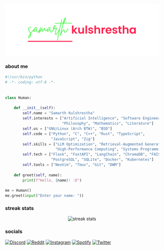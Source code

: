 ![samarth kulshrestha](./header.png)

### about me

```python
#!/usr/bin/python
# -*- coding: utf-8 -*-


class Human:

    def __init__(self):
        self.name = "Samarth Kulshrestha"
        self.interests = ["Artificial Intelligence", "Software Engineering",
                          "Philosophy", "Mathematics", "Literature"]
        self.os = ["GNU/Linux (Arch BTW)", "BSD"]
        self.code = ["Python", "C", "C++", "Rust", "TypeScript",
                     "JavaScript", "Zig"]
        self.skills = ["LLM Optimization", "Retrieval-Augmented Generation (RAG)",
                       "High-Performance Computing", "Systems Programming"]
        self.tech = ["Flask", "FastAPI", "LangChain", "ChromaDB", "FAISS",
                     "PostgreSQL", "SQLite", "Docker", "Kubernetes"]
        self.tools = ["NeoVim", "Tmux", "Git", "DWM"]

    def greet(self, name):
        print(f"Hello, {name}! :D")

me = Human()
me.greet(input("Enter your name: "))
```

### streak stats

<p align="center"><img src="https://streak-stats.demolab.com/?user=samarthkulshrestha&theme=tokyonight&hide_border=true" alt="streak stats" /></p>

### socials

[![Discord](https://img.shields.io/badge/Discord-5865F2?style=for-the-badge&logo=discord&logoColor=white)](https://discord.com/users/702168378806370375/)
[![Reddit](https://img.shields.io/badge/Reddit-FF4500?style=for-the-badge&logo=reddit&logoColor=white)](https://www.reddit.com/user/qc8x)
[![Instagram](https://img.shields.io/badge/Instagram-E4405F.svg?style=for-the-badge&logo=Instagram&logoColor=white)](https://www.instagram.com/zamarth_/)
[![Spotify](https://img.shields.io/badge/Spotify-1ED760?style=for-the-badge&logo=spotify&logoColor=white)](https://open.spotify.com/user/31h3q3cak6dn7ibwlhn7xtrzrlq4)
[![Twitter](https://img.shields.io/badge/Twitter-1DA1F2.svg?style=for-the-badge&logo=Twitter&logoColor=white)](https://twitter.com/zzamarth)
